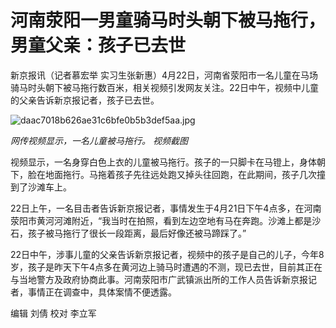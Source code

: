 # 河南荥阳一男童骑马时头朝下被马拖行，男童父亲：孩子已去世

新京报讯（记者慕宏举
实习生张新惠）4月22日，河南省荥阳市一名儿童在马场骑马时头朝下被马拖行数百米，相关视频引发网友关注。22日中午，视频中儿童的父亲告诉新京报记者，孩子已去世。

![daac7018b626ae31c6bfe0b5b3def5aa.jpg](https://raw.githubusercontent.com/qqhsx/qqnews_image/main/2024/04/22/河南荥阳一男童骑马时头朝下被马拖行，男童父亲：孩子已去世/daac7018b626ae31c6bfe0b5b3def5aa.jpg)

_网传视频显示，一名儿童被马拖行。 视频截图_

视频显示，一名身穿白色上衣的儿童被马拖行。孩子的一只脚卡在马镫上，身体朝下，脸在地面拖行。马拖着孩子先往远处跑又掉头往回跑，在此期间，孩子几次撞到了沙滩车上。

22日上午，一名目击者告诉新京报记者，事情发生于4月21日下午4点多，在河南荥阳市黄河河滩附近，“我当时在拍照，看到左边空地有马在奔跑。沙滩上都是沙石，孩子被马拖行了很长一段距离，最后好像还被马蹄踩了。”

22日中午，涉事儿童的父亲告诉新京报记者，视频中的孩子是自己的儿子，今年8岁，孩子是昨天下午4点多在黄河边上骑马时遭遇的不测，现已去世，目前其正在与当地警方及政府协商此事。河南荥阳市广武镇派出所的工作人员告诉新京报记者，事情正在调查中，具体案情不便透露。

编辑 刘倩 校对 李立军

